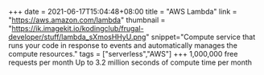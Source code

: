 +++
date = 2021-06-17T15:04:48+08:00
title = "AWS Lambda"
link = "https://aws.amazon.com/lambda"
thumbnail = "https://ik.imagekit.io/kodingclub/frugal-developer/stuff/lambda_sXmosHHyU.png"
snippet="Compute service that runs your code in response to events and automatically manages the compute resources."
tags = ["serverless","AWS"]
+++
1,000,000 free requests per month
Up to 3.2 million seconds of compute time per month